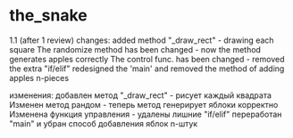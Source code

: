 # the_snake

1.1 (after 1 review)
changes:
    added method "_draw_rect" - drawing each square
    The randomize method has been changed - now the method generates apples correctly
    The control func. has been changed - removed the extra "if/elif"
    redesigned the 'main' and removed the method of adding apples n-pieces

изменения:
    добавлен метод "_draw_rect" - рисует каждый квадрата
    Изменен метод рандом - теперь метод генерирует яблоки корректно
    Изменена функция управления - удалены лишние "if/elif"
    переработан "main" и убран способ добавления яблок n-штук